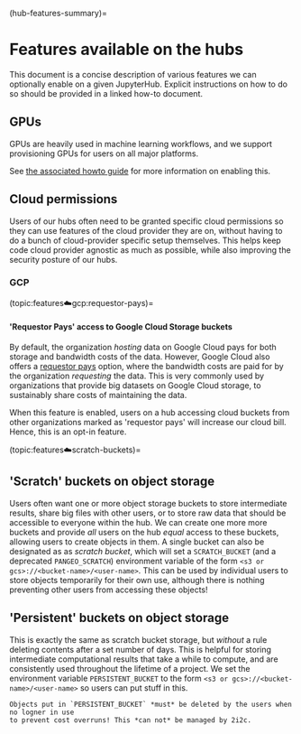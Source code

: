 (hub-features-summary)=
# Features available on the hubs

This document is a concise description of various features we can
optionally enable on a given JupyterHub. Explicit instructions on how to
do so should be provided in a linked how-to document.

## GPUs

GPUs are heavily used in machine learning workflows, and we support
provisioning GPUs for users on all major platforms.

See [the associated howto guide](howto:features:gpu) for more information
on enabling this.

## Cloud permissions

Users of our hubs often need to be granted specific cloud permissions
so they can use features of the cloud provider they are on, without
having to do a bunch of cloud-provider specific setup themselves. This
helps keep code cloud provider agnostic as much as possible, while also
improving the security posture of our hubs.

### GCP

(topic:features:cloud:gcp:requestor-pays)=
#### 'Requestor Pays' access to Google Cloud Storage buckets

By default, the organization *hosting* data on Google Cloud pays for both
storage and bandwidth costs of the data. However, Google Cloud also offers
a [requestor pays](https://cloud.google.com/storage/docs/requester-pays)
option, where the bandwidth costs are paid for by the organization *requesting*
the data. This is very commonly used by organizations that provide big datasets
on Google Cloud storage, to sustainably share costs of maintaining the data.

When this feature is enabled, users on a hub accessing cloud buckets from
other organizations marked as 'requestor pays' will increase our cloud bill.
Hence, this is an opt-in feature.

(topic:features:cloud:scratch-buckets)=
## 'Scratch' buckets on object storage

Users often want one or more object storage buckets
to store intermediate results, share big files with other users, or
to store raw data that should be accessible to everyone within the hub.
We can create one more more buckets and provide *all* users on the hub
*equal* access to these buckets, allowing users to create objects in them.
A single bucket can also be designated as as *scratch bucket*, which will
set a `SCRATCH_BUCKET` (and a deprecated `PANGEO_SCRATCH`) environment variable
of the form `<s3 or gcs>://<bucket-name>/<user-name>`. This can be used by individual
users to store objects temporarily for their own use, although there is nothing
preventing other users from accessing these objects!

## 'Persistent' buckets on object storage

This is exactly the same as scratch bucket storage, but *without* a rule deleting
contents after a set number of days. This is helpful for storing intermediate computational
results that take a while to compute, and are consistently used throughout the lifetime
of a project. We set the environment variable `PERSISTENT_BUCKET` to the form
`<s3 or gcs>://<bucket-name>/<user-name>` so users can put stuff in this.

```{warning}
Objects put in `PERSISTENT_BUCKET` *must* be deleted by the users when no logner in use
to prevent cost overruns! This *can not* be managed by 2i2c.
```
